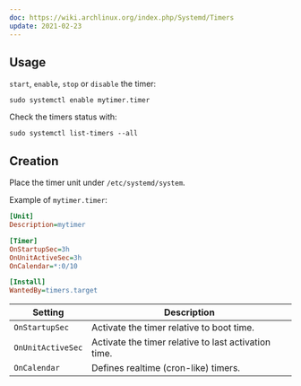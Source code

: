 ```yaml
---
doc: https://wiki.archlinux.org/index.php/Systemd/Timers
update: 2021-02-23
---
```


## Usage

`start`, `enable`, `stop` or `disable` the timer:

```shell
sudo systemctl enable mytimer.timer
```

Check the timers status with:

```shell
sudo systemctl list-timers --all
```

## Creation

Place the timer unit under `/etc/systemd/system`.

Example of `mytimer.timer`:

```ini
[Unit]
Description=mytimer

[Timer]
OnStartupSec=3h
OnUnitActiveSec=3h
OnCalendar=*:0/10

[Install]
WantedBy=timers.target
```

| Setting | Description |
| --- | --- |
| `OnStartupSec` | Activate the timer relative to boot time. |
| `OnUnitActiveSec` | Activate the timer relative to last activation time. |
| `OnCalendar` | Defines realtime (cron-like) timers. |
